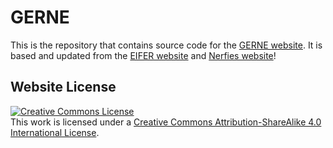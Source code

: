 # GERNE

This is the repository that contains source code for the [GERNE website](https://gerne-debias.github.io/).
It is based and updated from the [EIFER website](https://eifer-mam.github.io) and [Nerfies website](https://nerfies.github.io)!

## Website License

<a rel="license" href="http://creativecommons.org/licenses/by-sa/4.0/"><img alt="Creative Commons License" style="border-width:0" src="https://i.creativecommons.org/l/by-sa/4.0/88x31.png" /></a><br />This work is licensed under a <a rel="license" href="http://creativecommons.org/licenses/by-sa/4.0/">Creative Commons Attribution-ShareAlike 4.0 International License</a>.

